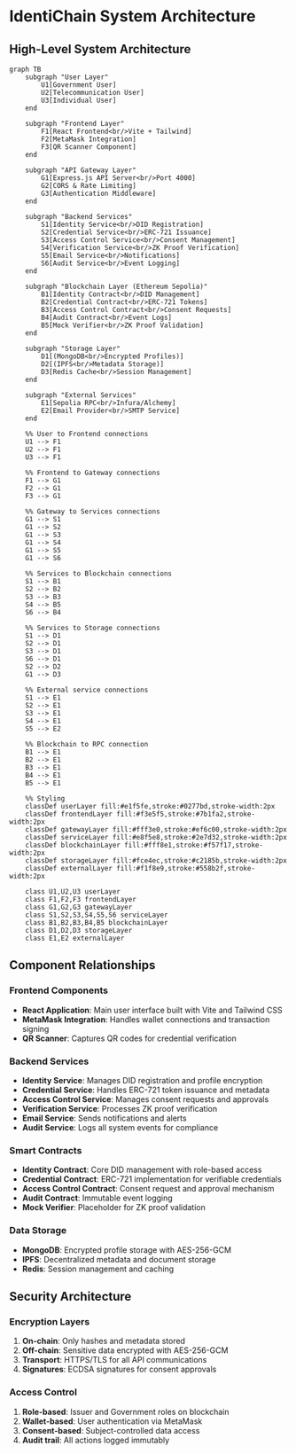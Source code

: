 # IdentiChain System Architecture

## High-Level System Architecture

```mermaid
graph TB
    subgraph "User Layer"
        U1[Government User]
        U2[Telecommunication User]
        U3[Individual User]
    end
    
    subgraph "Frontend Layer"
        F1[React Frontend<br/>Vite + Tailwind]
        F2[MetaMask Integration]
        F3[QR Scanner Component]
    end
    
    subgraph "API Gateway Layer"
        G1[Express.js API Server<br/>Port 4000]
        G2[CORS & Rate Limiting]
        G3[Authentication Middleware]
    end
    
    subgraph "Backend Services"
        S1[Identity Service<br/>DID Registration]
        S2[Credential Service<br/>ERC-721 Issuance]
        S3[Access Control Service<br/>Consent Management]
        S4[Verification Service<br/>ZK Proof Verification]
        S5[Email Service<br/>Notifications]
        S6[Audit Service<br/>Event Logging]
    end
    
    subgraph "Blockchain Layer (Ethereum Sepolia)"
        B1[Identity Contract<br/>DID Management]
        B2[Credential Contract<br/>ERC-721 Tokens]
        B3[Access Control Contract<br/>Consent Requests]
        B4[Audit Contract<br/>Event Logs]
        B5[Mock Verifier<br/>ZK Proof Validation]
    end
    
    subgraph "Storage Layer"
        D1[(MongoDB<br/>Encrypted Profiles)]
        D2[(IPFS<br/>Metadata Storage)]
        D3[Redis Cache<br/>Session Management]
    end
    
    subgraph "External Services"
        E1[Sepolia RPC<br/>Infura/Alchemy]
        E2[Email Provider<br/>SMTP Service]
    end
    
    %% User to Frontend connections
    U1 --> F1
    U2 --> F1
    U3 --> F1
    
    %% Frontend to Gateway connections
    F1 --> G1
    F2 --> G1
    F3 --> G1
    
    %% Gateway to Services connections
    G1 --> S1
    G1 --> S2
    G1 --> S3
    G1 --> S4
    G1 --> S5
    G1 --> S6
    
    %% Services to Blockchain connections
    S1 --> B1
    S2 --> B2
    S3 --> B3
    S4 --> B5
    S6 --> B4
    
    %% Services to Storage connections
    S1 --> D1
    S2 --> D1
    S3 --> D1
    S6 --> D1
    S2 --> D2
    G1 --> D3
    
    %% External service connections
    S1 --> E1
    S2 --> E1
    S3 --> E1
    S4 --> E1
    S5 --> E2
    
    %% Blockchain to RPC connection
    B1 --> E1
    B2 --> E1
    B3 --> E1
    B4 --> E1
    B5 --> E1
    
    %% Styling
    classDef userLayer fill:#e1f5fe,stroke:#0277bd,stroke-width:2px
    classDef frontendLayer fill:#f3e5f5,stroke:#7b1fa2,stroke-width:2px
    classDef gatewayLayer fill:#fff3e0,stroke:#ef6c00,stroke-width:2px
    classDef serviceLayer fill:#e8f5e8,stroke:#2e7d32,stroke-width:2px
    classDef blockchainLayer fill:#fff8e1,stroke:#f57f17,stroke-width:2px
    classDef storageLayer fill:#fce4ec,stroke:#c2185b,stroke-width:2px
    classDef externalLayer fill:#f1f8e9,stroke:#558b2f,stroke-width:2px
    
    class U1,U2,U3 userLayer
    class F1,F2,F3 frontendLayer
    class G1,G2,G3 gatewayLayer
    class S1,S2,S3,S4,S5,S6 serviceLayer
    class B1,B2,B3,B4,B5 blockchainLayer
    class D1,D2,D3 storageLayer
    class E1,E2 externalLayer
```

## Component Relationships

### Frontend Components
- **React Application**: Main user interface built with Vite and Tailwind CSS
- **MetaMask Integration**: Handles wallet connections and transaction signing
- **QR Scanner**: Captures QR codes for credential verification

### Backend Services
- **Identity Service**: Manages DID registration and profile encryption
- **Credential Service**: Handles ERC-721 token issuance and metadata
- **Access Control Service**: Manages consent requests and approvals
- **Verification Service**: Processes ZK proof verification
- **Email Service**: Sends notifications and alerts
- **Audit Service**: Logs all system events for compliance

### Smart Contracts
- **Identity Contract**: Core DID management with role-based access
- **Credential Contract**: ERC-721 implementation for verifiable credentials
- **Access Control Contract**: Consent request and approval mechanism
- **Audit Contract**: Immutable event logging
- **Mock Verifier**: Placeholder for ZK proof validation

### Data Storage
- **MongoDB**: Encrypted profile storage with AES-256-GCM
- **IPFS**: Decentralized metadata and document storage
- **Redis**: Session management and caching

## Security Architecture

### Encryption Layers
1. **On-chain**: Only hashes and metadata stored
2. **Off-chain**: Sensitive data encrypted with AES-256-GCM
3. **Transport**: HTTPS/TLS for all API communications
4. **Signatures**: ECDSA signatures for consent approvals

### Access Control
1. **Role-based**: Issuer and Government roles on blockchain
2. **Wallet-based**: User authentication via MetaMask
3. **Consent-based**: Subject-controlled data access
4. **Audit trail**: All actions logged immutably
